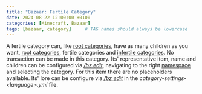 ```yaml
---
title: "Bazaar: Fertile Category"
date: 2024-08-22 12:00:00 +0100
categories: [Minecraft, Bazaar]
tags: [bazaar, category]     # TAG names should always be lowercase
---
```


A fertile category can, like [root categories]({{site.baseurl}}/posts/bazaar-root-category), have as many children as you want, [root categories]({{site.baseurl}}/posts/bazaar-root-category), fertile categories and [infertile categories]({{site.baseurl}}/posts/bazaar-infertile-category). No transaction can be made in this category.
Its' representative item, name and children can be configured via [*/bz edit*]({{site.baseurl}}/posts/bazaar-cmd-edit), navigating to the right [namespace]({{site.baseurl}}/posts/bazaar-namespace) and selecting the category.
For this item there are no placeholders available. Its' lore can be configure via [*/bz edit*]({{site.baseurl}}/posts/bazaar-cmd-edit) in the *category-settings-\<language>.yml* file.